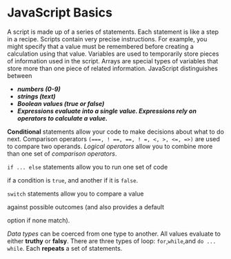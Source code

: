 # JavaScript Basics

A script is made up of a series of statements. Each statement is like a step in a recipe. Scripts contain very precise instructions. For example, you might specify that a value must be remembered before creating a calculation using that value. Variables are used to temporarily store pieces of information used in the script. Arrays are special types of variables that store more
than one piece of related information. JavaScript distinguishes between

- **_numbers (0-9)_**
- **_strings (text)_**
- **_Boolean values (true or false)_**
- **_Expressions evaluate into a single value. Expressions rely on operators to calculate a value._**

**Conditional** statements allow your code to make decisions about what to do next. Comparison operators
`(===, ! ==, ==, ! =, <, >, <=, =>)` are used to compare two operands. _Logical operators_ allow you to combine more than one
set of _comparison operators_.

`if ... else` statements allow you to run one set of code

if a condition is `true`, and another if it is `false`.

`switch` statements allow you to compare a value

against possible outcomes (and also provides a default

option if none match).

_Data types_ can be coerced from one type to another. All values evaluate to either **truthy** or **falsy**. There are three types of loop: `for`,`while`,and `do ... while`. Each **repeats** a set of statements.
